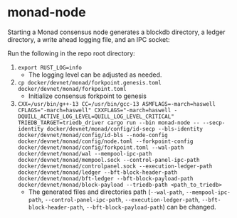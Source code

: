 # monad-node

Starting a Monad consensus node generates a blockdb directory, a ledger directory, a write ahead logging file, and an IPC socket:

Run the following in the repo root directory:
1. `export RUST_LOG=info`
    - The logging level can be adjusted as needed.
2. `cp docker/devnet/monad/forkpoint.genesis.toml docker/devnet/monad/forkpoint.toml`
    - Initialize consensus forkpoint to genesis
3. `CXX=/usr/bin/g++-13 CC=/usr/bin/gcc-13 ASMFLAGS=-march=haswell CFLAGS="-march=haswell" CXXFLAGS="-march=haswell -DQUILL_ACTIVE_LOG_LEVEL=QUILL_LOG_LEVEL_CRITICAL" TRIEDB_TARGET=triedb_driver cargo run --bin monad-node -- --secp-identity docker/devnet/monad/config/id-secp --bls-identity docker/devnet/monad/config/id-bls --node-config docker/devnet/monad/config/node.toml --forkpoint-config docker/devnet/monad/config/forkpoint.toml --wal-path docker/devnet/monad/wal --mempool-ipc-path docker/devnet/monad/mempool.sock --control-panel-ipc-path docker/devnet/monad/controlpanel.sock --execution-ledger-path docker/devnet/monad/ledger --bft-block-header-path docker/devnet/monad/bft-ledger --bft-block-payload-path docker/devnet/monad/block-payload --triedb-path <path_to_triedb>`
    - The generated files and directories path (`--wal-path`, `--mempool-ipc-path`, `--control-panel-ipc-path`, `--execution-ledger-path`, `--bft-block-header-path`, `--bft-block-payload-path`) can be changed.
